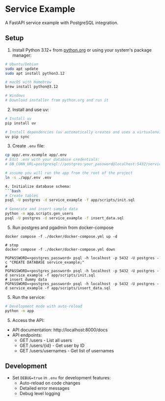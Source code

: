 # Service Example

A FastAPI service example with PostgreSQL integration.

## Setup

1. Install Python 3.12+ from [python.org](https://python.org) or using your system's package manager:
```bash
# Ubuntu/Debian
sudo apt update
sudo apt install python3.12

# macOS with Homebrew
brew install python@3.12

# Windows
# Download installer from python.org and run it
```

2. Install and use uv:
```bash
# Install uv
pip install uv

# Install dependencies (uv automatically creates and uses a virtualenv)
uv pip sync
```

3. Create `.env` file:
```bash
cp app/.env.example app/.env
# Edit .env with your database credentials:
# DB_CONN_URL=postgresql://postgres:your_password@localhost:5432/service_example

# assume you will run the app from the root of the project
ln -s ./app/.env .env

4. Initialize database schema:
```bash
# Create tables
psql -U postgres -d service_example -f app/scripts/init.sql

# Generate and insert sample data
python -m app.scripts.gen_users
psql -U postgres -d service_example -f insert_data.sql
```

5. Run postgres and pgadmin from docker-compose

```
docker compose -f ./docker/docker-compose.yml up -d

# stop
docker compose -f ./docker/docker-compose.yml down

PGPASSWORD=<postgres_password> psql -h localhost -p 5432 -U postgres -c "CREATE DATABASE service_example;"
# 
PGPASSWORD=<postgres_password> psql -h localhost -p 5432 -U postgres -d service_example -f app/scripts/init.sql
# insert dummy data
PGPASSWORD=<postgres_password> psql -h localhost -p 5432 -U postgres -d service_example -f app/scripts/insert_data.sql
```

5. Run the service:
```bash
# Development mode with auto-reload
python -m app
```

5. Access the API:
- API documentation: http://localhost:8000/docs
- API endpoints:
  - GET /users - List all users
  - GET /users/{id} - Get user by ID
  - GET /users/usernames - Get list of usernames

## Development

- Set `DEBUG=true` in `.env` for development features:
  - Auto-reload on code changes
  - Detailed error messages
  - Debug level logging
